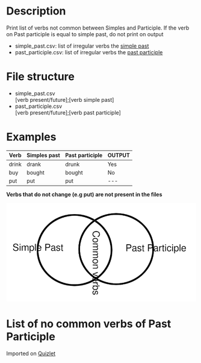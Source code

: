 # Description
Print list of verbs not common between Simples and Participle.
If the verb on Past participle is equal to simple past, do not print on output

* simple_past.csv: list of irregular verbs the [simple past](https://en.wiktionary.org/wiki/simple_past)
* past_participle.csv: list of irregular verbs the [past participle](https://en.wiktionary.org/wiki/past_participle)

# File structure
* simple_past.csv\
    [verb present/future];[verb simple past]
* past_participle.csv\
    [verb present/future];[verb past participle]

# Examples
| Verb  | Simples past | Past participle | OUTPUT |
|-------|--------------|-----------------|--------|
| drink | drank        | drunk           |  Yes   |
| buy   | bought       | bought          |  No    |
| put   | put          | put             |  ---   | 

**Verbs that do not change (e.g put) are not present in the files**

![Common verbs](sets.png "Groupss")

# List of no common verbs of Past Participle
Imported on [Quizlet](https://quizlet.com/_77y63j)


